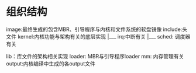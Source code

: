
# 组织结构

image:最终生成的包含MBR、引导程序与内核和文件系统的软盘镜像
include:头文件
kernel:内核功能与架构有关的底层实现
      |___ irq:中断有关
      |___ sched: 调度器有关

lib：库文件的架构相关实现
loader: MBR与引导程序loader
mm: 内存管理有关
output:内核编译中生成的各output文件
